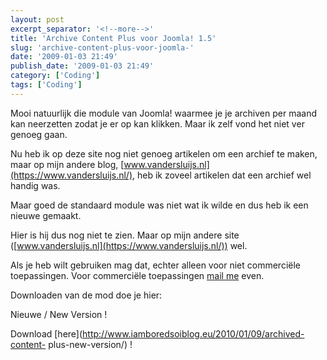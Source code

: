 ```yaml
---
layout: post
excerpt_separator: '<!--more-->'
title: 'Archive Content Plus voor Joomla! 1.5'
slug: 'archive-content-plus-voor-joomla-'
date: '2009-01-03 21:49'
publish_date: '2009-01-03 21:49'
category: ['Coding']
tags: ['Coding']
---
```

Mooi natuurlijk die module van Joomla! waarmee je je archiven per maand kan
neerzetten zodat je er op kan klikken. Maar ik zelf vond het niet ver genoeg
gaan.  
  
Nu heb ik op deze site nog niet genoeg artikelen om een archief te maken, maar
op mijn andere blog, [www.vandersluijs.nl](https://www.vandersluijs.nl/), heb ik
zoveel artikelen dat een archief wel handig was.  
  
Maar goed de standaard module was niet wat ik wilde en dus heb ik een nieuwe
gemaakt.  
  
  
Hier is hij dus nog niet te zien. Maar op mijn andere site
([www.vandersluijs.nl](https://www.vandersluijs.nl/)) wel.  
  
Als je heb wilt gebruiken mag dat, echter alleen voor niet commerciële
toepassingen. Voor commerciële toepassingen [mail
me](mailto:theo@iamboredsoiblog.eu) even.  
  
Downloaden van de mod doe je hier:  
  
Nieuwe / New Version !  
  
Download [here](http://www.iamboredsoiblog.eu/2010/01/09/archived-content-
plus-new-version/) !

